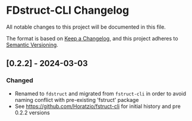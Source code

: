 # FDstruct-CLI Changelog

All notable changes to this project will be documented in this file.

The format is based on [Keep a Changelog](https://keepachangelog.com/en/1.0.0/),
and this project adheres to [Semantic Versioning](https://semver.org/spec/v2.0.0.html).

## [0.2.2] - 2024-03-03

### Changed

- Renamed to `fdstruct` and migrated from `fstruct-cli` in order to avoid naming conflict with pre-existing 'fstruct' package
- See https://github.com/Horatzio/fstruct-cli for initial history and pre 0.2.2 versions
